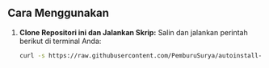 
## **Cara Menggunakan**

1. **Clone Repositori ini dan Jalankan Skrip:**
   Salin dan jalankan perintah berikut di terminal Anda:
   ```bash
   curl -s https://raw.githubusercontent.com/PemburuSurya/autoinstall-chromium/main/egan-chromium.sh -o egan-chromium.sh && chmod +x egan-chromium.sh && ./egan-chromium.sh
   
